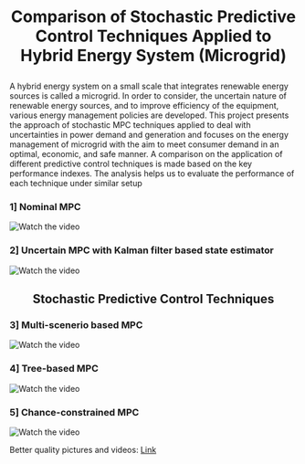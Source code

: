 # <p align="center"> Comparison of Stochastic Predictive Control Techniques Applied to Hybrid Energy System (Microgrid) </p>

A hybrid energy system on a small scale that integrates renewable energy sources is called a microgrid. In order to consider, the uncertain nature of renewable energy sources, and to improve efficiency of the equipment, various energy management policies are developed. This project presents the approach of stochastic MPC techniques applied to deal with uncertainties in power demand and generation and focuses on the energy management of microgrid with the aim to meet consumer demand in an optimal, economic, and safe manner. A comparison on the application of different predictive control techniques is made based on the key performance indexes. The analysis helps us to evaluate the performance of each technique under similar setup

### 1] Nominal MPC

![Watch the video](https://github.com/vipulkumbhar/AuE893_Robust_Predictive_Control/blob/main/Final_project/nmpcVideoFile.gif)

### 2] Uncertain MPC with Kalman filter based state estimator

![Watch the video](https://github.com/vipulkumbhar/AuE893_Robust_Predictive_Control/blob/main/Final_project/kfmpcVideoFile.gif)

## <p align="center"> Stochastic Predictive Control Techniques </p>

### 3] Multi-scenerio based MPC

![Watch the video](https://github.com/vipulkumbhar/AuE893_Robust_Predictive_Control/blob/main/Final_project/msmpcVideoFile.gif)

### 4] Tree-based MPC

![Watch the video](https://github.com/vipulkumbhar/AuE893_Robust_Predictive_Control/blob/main/Final_project/tbmpcVideoFile.gif)

### 5] Chance-constrained MPC

![Watch the video](https://github.com/vipulkumbhar/AuE893_Robust_Predictive_Control/blob/main/Final_project/CCMPC_2020-12-02_14-26.gif)


Better quality pictures and videos: [Link](https://github.com/vipulkumbhar/AuE893_Robust_Predictive_Control/blob/main/Final_project/Team_7_Project_Presentation.pptx) 
